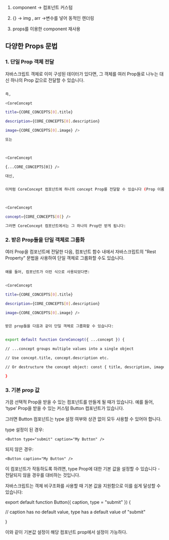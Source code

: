   

1. component -> 컴포넌트 커스텀

2. {} -> img , arr ->변수를 넣어 동적인 렌더링

3. props를 이용한 component 재사용

  

## 다양한 Props 문법

### 1. 단일 Prop 객체 전달

자바스크립트 객체로 이미 구성된 데이터가 있다면, 그 객체를 여러 Prop들로 나누는 대신 하나의 Prop 값으로 전달할 수 있습니다.

```bash

즉,

<CoreConcept

title={CORE_CONCEPTS[0].title}

description={CORE_CONCEPTS[0].description}

image={CORE_CONCEPTS[0].image} />

또는

  

<CoreConcept

{...CORE_CONCEPTS[0]} />

대신,


이처럼 CoreConcept 컴포넌트에 하나의 concept Prop를 전달할 수 있습니다 (Prop 이름은 선택적):

  

<CoreConcept

concept={CORE_CONCEPTS[0]} />

그러면 CoreConcept 컴포넌트에서는 그 하나의 Prop만 받게 됩니다:

```

### 2. 받은 Prop들을 단일 객체로 그룹화

여러 Prop을 컴포넌트에 전달한 다음, 컴포넌트 함수 내에서 자바스크립트의 "Rest Property" 문법을 사용하여 단일 객체로 그룹화할 수도 있습니다.

```bash

예를 들어, 컴포넌트가 이런 식으로 사용되었다면:


<CoreConcept

title={CORE_CONCEPTS[0].title}

description={CORE_CONCEPTS[0].description}

image={CORE_CONCEPTS[0].image} />


받은 prop들을 다음과 같이 단일 객체로 그룹화할 수 있습니다:


export default function CoreConcept({ ...concept }) {

// ...concept groups multiple values into a single object

// Use concept.title, concept.description etc.

// Or destructure the concept object: const { title, description, image } = concept;

}
```

### 3. 기본 prop 값

가끔 선택적 Prop을 받을 수 있는 컴포넌트를 만들게 될 때가 있습니다. 
예를 들어, ‘type’ Prop을 받을 수 있는 커스텀 Button 컴포넌트가 있습니다.

그러면 Button 컴포넌트는 type 설정 여부와 상관 없이 모두 사용할 수 있어야 합니다.

type 설정이 된 경우:
```
<Button type="submit" caption="My Button" />
```
되지 않은 경우:
```
<Button caption="My Button" />
```

이 컴포넌트가 작동하도록 하려면, type Prop에 대한 기본 값을 설정할 수 있습니다 - 전달되지 않을 경우를 대비하는 것입니다.

자바스크립트는 객체 비구조화를 사용할 때 기본 값을 지원함으로 이를 쉽게 달성할 수 있습니다:

export default function Button({ caption, type = "submit" }) {

// caption has no default value, type has a default value of "submit"

}

이와 같이 기본값 설정이 해당 컴포넌트 prop에서 설정이 가능하다.